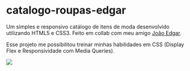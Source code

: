 # catalogo-roupas-edgar

Um simples e responsivo catálogo de itens de moda desenvolvido utilizando HTML5 e CSS3. Feito em collab com meu amigo <a href="https://github.com/JoaoEdgar">João Edgar</a>.

Esse projeto me possibilitou treinar minhas habilidades em CSS (Display Flex e Responsividade com Media Queries).

<img src="https://github.com/GabrielLima5/imagens-projetos/blob/main/images/Cat%C3%A1logo%20Roupas%20Edgar.png">
